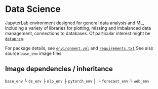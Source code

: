 # Data Science

JupyterLab environment designed for general data analysis and ML, including a variety of libraries for plotting, missing and imbalanced data management, connections to databases.  Of particular interest might be [`dataprep`](https://github.com/sfu-db/dataprep).

For package details, see [`environment.yml`](./environment.yml) and [`requirements.txt`](./requirements.txt)
See also source `base_env` image files

## Image dependencies / inheritance
`base_env`
  └ `ds_env`
      ├ `nlp_env`
      ├ `pytorch_env`
      │   └ `forecast_env`
      └ `web_env`